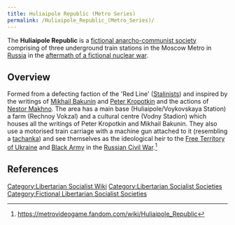 ```yaml
---
title: Huliaipole Republic (Metro Series)
permalink: /Huliaipole_Republic_(Metro_Series)/
---
```


The **Huliaipole Republic** is a [fictional anarcho-communist
society](List_of_Libertarian_Socialist_Societies.md "wikilink") comprising
of three underground train stations in the Moscow Metro in
[Russia](Russia.md "wikilink") in the [aftermath of a fictional nuclear
war](Metro_Series.md "wikilink").

## Overview

Formed from a defecting faction of the 'Red Line'
([Stalinists](Marxist-Leninism.md "wikilink")) and inspired by the writings
of [Mikhail Bakunin](Mikhail_Bakunin.md "wikilink") and [Peter
Kropotkin](Peter_Kropotkin.md "wikilink") and the actions of [Nestor
Makhno](Nestor_Makhno.md "wikilink"). The area has a main base
(Huliaipole/Voykovskaya Station) a farm (Rechnoy Vokzal) and a cultural
centre (Vodny Stadion) which houses all the writings of Peter Kropotkin
and Mikhail Bakunin. They also use a motorised train carriage with a
machine gun attached to it (resembling a
[tachanka](tachanka.md "wikilink")) and see themselves as the ideological
heir to the [Free Territory of
Ukraine](Free_Territory_of_Ukraine.md "wikilink") and [Black
Army](Black_Army_(Ukraine).md "wikilink") in the [Russian Civil
War](Russian_Civil_War.md "wikilink").[^1]

## References

<references />

[Category:Libertarian Socialist
Wiki](Category:Libertarian_Socialist_Wiki.md "wikilink")
[Category:Libertarian Socialist
Societies](Category:Libertarian_Socialist_Societies.md "wikilink")
[Category:Fictional Libertarian Socialist
Societies](Category:Fictional_Libertarian_Socialist_Societies.md "wikilink")

[^1]: <https://metrovideogame.fandom.com/wiki/Huliaipole_Republic>